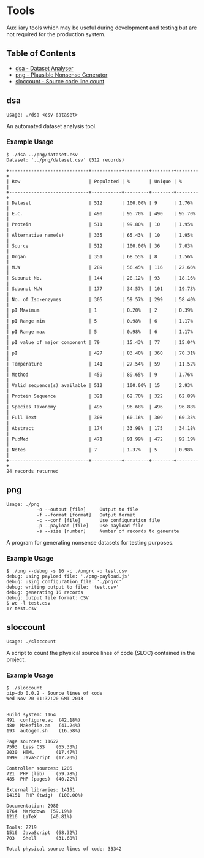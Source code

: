 # Tools

Auxiliary tools which may be useful during development and testing but are not
required for the production system.

## Table of Contents

* [dsa - Dataset Analyser](#dsa)
* [png - Plausible Nonsense Generator](#png)
* [sloccount - Source code line count](#sloccount)

## dsa
    Usage: ./dsa <csv-dataset>

An automated dataset analysis tool.

### Example Usage

    $ ./dsa ../png/dataset.csv
    Dataset: '../png/dataset.csv' (512 records)

    +-----------------------------+-----------+---------+--------+--------+
    | Row                         | Populated | %       | Unique | %      |
    +-----------------------------+-----------+---------+--------+--------+
    | Dataset                     | 512       | 100.00% | 9      | 1.76%  |
    | E.C.                        | 490       | 95.70%  | 490    | 95.70% |
    | Protein                     | 511       | 99.80%  | 10     | 1.95%  |
    | Alternative name(s)         | 335       | 65.43%  | 10     | 1.95%  |
    | Source                      | 512       | 100.00% | 36     | 7.03%  |
    | Organ                       | 351       | 68.55%  | 8      | 1.56%  |
    | M.W                         | 289       | 56.45%  | 116    | 22.66% |
    | Subunut No.                 | 144       | 28.12%  | 93     | 18.16% |
    | Subunut M.W                 | 177       | 34.57%  | 101    | 19.73% |
    | No. of Iso-enzymes          | 305       | 59.57%  | 299    | 58.40% |
    | pI Maximum                  | 1         | 0.20%   | 2      | 0.39%  |
    | pI Range min                | 5         | 0.98%   | 6      | 1.17%  |
    | pI Range max                | 5         | 0.98%   | 6      | 1.17%  |
    | pI value of major component | 79        | 15.43%  | 77     | 15.04% |
    | pI                          | 427       | 83.40%  | 360    | 70.31% |
    | Temperature                 | 141       | 27.54%  | 59     | 11.52% |
    | Method                      | 459       | 89.65%  | 9      | 1.76%  |
    | Valid sequence(s) available | 512       | 100.00% | 15     | 2.93%  |
    | Protein Sequence            | 321       | 62.70%  | 322    | 62.89% |
    | Species Taxonomy            | 495       | 96.68%  | 496    | 96.88% |
    | Full Text                   | 308       | 60.16%  | 309    | 60.35% |
    | Abstract                    | 174       | 33.98%  | 175    | 34.18% |
    | PubMed                      | 471       | 91.99%  | 472    | 92.19% |
    | Notes                       | 7         | 1.37%   | 5      | 0.98%  |
    +-----------------------------+-----------+---------+--------+--------+
    24 records returned

## png
    Usage: ./png
               -o --output [file]     Output to file
               -f --format [format]   Output format
               -c --conf [file]       Use configuration file
               -p --payload [file]    Use payload file
               -s --size [number]     Number of records to generate

A program for generating nonsense datasets for testing purposes.

### Example Usage

    $ ./png --debug -s 16 -c ./pngrc -o test.csv
    debug: using payload file: './png-payload.js'
    debug: using configuration file: './pngrc'
    debug: writing output to file: 'test.csv'
    debug: generating 16 records
    debug: output file format: CSV
    $ wc -l test.csv
    17 test.csv

## sloccount
    Usage: ./sloccount

A script to count the physical source lines of code (SLOC) contained in the
project.

### Example Usage

    $ ./sloccount
    pip-db 0.0.2 - Source lines of code
    Wed Nov 20 01:32:20 GMT 2013


    Build system: 1164
    491  configure.ac  (42.18%)
    480  Makefile.am   (41.24%)
    193  autogen.sh    (16.58%)

    Page sources: 11622
    7593  Less CSS    (65.33%)
    2030  HTML        (17.47%)
    1999  JavaScript  (17.20%)

    Controller sources: 1206
    721  PHP (lib)    (59.78%)
    485  PHP (pages)  (40.22%)

    External libraries: 14151
    14151  PHP (twig)  (100.00%)

    Documentation: 2980
    1764  Markdown  (59.19%)
    1216  LaTeX     (40.81%)

    Tools: 2219
    1516  JavaScript  (68.32%)
    703   Shell       (31.68%)

    Total physical source lines of code: 33342
